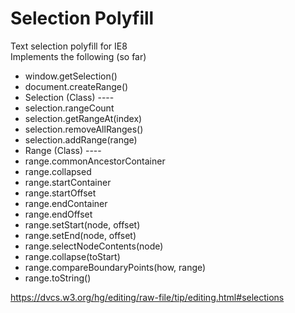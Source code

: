 # Selection Polyfill

Text selection polyfill for IE8  
Implements the following (so far)

- window.getSelection()
- document.createRange()
- Selection (Class) ----
- selection.rangeCount
- selection.getRangeAt(index)
- selection.removeAllRanges()
- selection.addRange(range)
- Range (Class) ----
- range.commonAncestorContainer
- range.collapsed
- range.startContainer
- range.startOffset
- range.endContainer
- range.endOffset
- range.setStart(node, offset)
- range.setEnd(node, offset)
- range.selectNodeContents(node)
- range.collapse(toStart)
- range.compareBoundaryPoints(how, range)
- range.toString()

https://dvcs.w3.org/hg/editing/raw-file/tip/editing.html#selections
